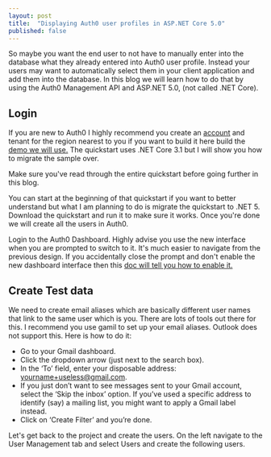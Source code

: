 ```yaml
---
layout: post
title:  "Displaying Auth0 user profiles in ASP.NET Core 5.0"
published: false
---
```


So maybe you want the end user to not have to manually enter into the database what they already entered into Auth0 user profile. Instead your users may want to automatically select them in your client application and add them into the database. In this blog we will learn how to do that by using the Auth0 Management API and ASP.NET 5.0, (not called .NET Core).

## Login ##

If you are new to Auth0 I highly recommend you create an [account](https://auth0.com/signup?&signUpData=%7B%22category%22%3A%22button%22%7D&email=undefined) and tenant for the region nearest to you if you want to build it here build the [demo we will use.](https://github.com/LayersOfAbstraction/Auth0UserProfileDisplayStarterKit) The quickstart uses .NET Core 3.1 but I will show you how to migrate the sample over. 

Make sure you've read through the entire quickstart before going further in this blog.

You can start at the beginning of that quickstart if you want to better understand but what I am planning to do is migrate the quickstart to .NET 5. Download the quickstart and run it to make sure it works. Once you're done we will create all the users in Auth0.

Login to the Auth0 Dashboard. Highly advise you use the new interface when you are prompted to switch to it. It's much easier to navigate from the previous design. If you accidentally close the prompt and don't enable the new dashboard interface then this [doc will tell you how to enable it.](https://auth0.com/docs/get-started/dashboard/upcoming-dashboard-changes#december-2020) 


## Create Test data ##

We need to create email aliases which are basically different user names that link to the same user which is you. There are lots of tools out there for this. I recommend you use gamil to set up your email aliases. Outlook does not support this. Here is how to do it:

* Go to your Gmail dashboard.
* Click the dropdown arrow (just next to the search box).
* In the ‘To’ field, enter your disposable address: yourname+useless@gmail.com.
* If you just don’t want to see messages sent to your Gmail account, select the ‘Skip the inbox’ option. If you’ve used a specific address to identify (say) a mailing list, you might want to apply a Gmail label instead.
* Click on ‘Create Filter’ and you’re done.

Let's get back to the project and create the users. On the left navigate to the User Management tab and select Users and create the following users. 







